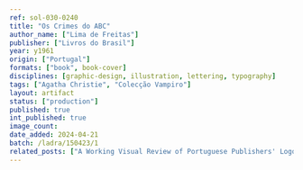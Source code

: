 ```yaml
---
ref: sol-030-0240
title: "Os Crimes do ABC"
author_name: ["Lima de Freitas"]
publisher: ["Livros do Brasil"]
year: y1961
origin: ["Portugal"]
formats: ["book", book-cover]
disciplines: [graphic-design, illustration, lettering, typography]
tags: ["Agatha Christie", "Colecção Vampiro"]
layout: artifact
status: ["production"]
published: true
int_published: true
image_count:
date_added: 2024-04-21
batch: /ladra/150423/1
related_posts: ["A Working Visual Review of Portuguese Publishers' Logos"]
---
```

